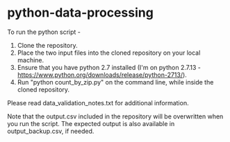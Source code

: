 # python-data-processing

To run the python script - 
1. Clone the repository.
2. Place the two input files into the cloned repository on your local machine. 
3. Ensure that you have python 2.7 installed (I'm on python 2.7.13 - https://www.python.org/downloads/release/python-2713/). 
4. Run "python count_by_zip.py" on the command line, while inside the cloned repository.

Please read data_validation_notes.txt for additional information. 

Note that the output.csv included in the repository will be overwritten when you run the script. The expected output is also available in output_backup.csv, if needed. 
